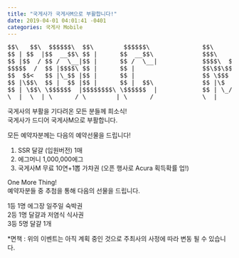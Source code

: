 ```yaml
---
title: "국게사가 국게사M으로 부활합니다!"
date: 2019-04-01 04:01:41 -0401
categories: 국게사 Mobile
---
```

<pre>
$$\   $$\  $$$$$$\  $$\        $$$$$$\              $$\      $$\ 
$$ | $$  |$$  __$$\ $$ |      $$  __$$\             $$$\    $$$ |
$$ |$$  / $$ /  \__|$$ |      $$ /  \__|            $$$$\  $$$$ |
$$$$$  /  $$ |$$$$\ $$ |      $$ |                  $$\$$\$$ $$ |
$$  $$<   $$ |\_$$ |$$ |      $$ |                  $$ \$$$  $$ |
$$ |\$$\  $$ |  $$ |$$ |      $$ |  $$\             $$ |\$  /$$ |
$$ | \$$\ \$$$$$$  |$$$$$$$$\ \$$$$$$  |            $$ | \_/ $$ |
\__|  \__| \______/ \________| \______/             \__|     \__|
</pre>                                                                 
                                     

국게사의 부활을 기다려온 모든 분들께 희소식!<br>
국게사가 드디어 국게사M으로 부활합니다.

모든 예약자분께는 다음의 예약선물을 드립니다!

1) SSR 달걀 (입원버전) 1매<br>
2) 에그머니 1,000,000에그<br>
3) 국게사M 무료 10연+1뽑 가챠권 (오픈 행사로 Acura 획득확률 업!)<br>

One More Thing!<br>
예약자분들 중 추첨을 통해 다음의 선물을 드립니다.<br>

1등 1명 에그장 일주일 숙박권<br>
2등 1명 달걀과 저염식 식사권<br>
3등 5명 달걀 1개<br>

*면책 : 위의 이벤트는 아직 계획 중인 것으로 주최사의 사정에 따라 변동 될 수 있습니다.
